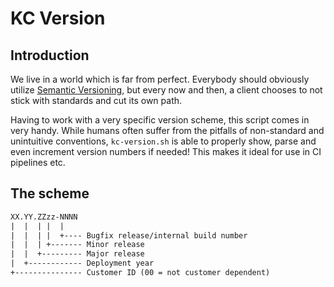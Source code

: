 # KC Version

## Introduction

We live in a world which is far from perfect. Everybody should obviously utilize
[Semantic Versioning](http://semver.org/), but every now and then, a client
chooses to not stick with standards and cut its own path.

Having to work with a very specific version scheme, this script comes in very
handy. While humans often suffer from the pitfalls of non-standard and
unintuitive conventions, `kc-version.sh` is able to properly show, parse and
even increment version numbers if needed! This makes it ideal for use in CI
pipelines etc.

## The scheme

```txt
XX.YY.ZZzz-NNNN
|  |  | |  |
|  |  | |  +---- Bugfix release/internal build number
|  |  | +------- Minor release
|  |  +--------- Major release
|  +------------ Deployment year
+--------------- Customer ID (00 = not customer dependent)
```
